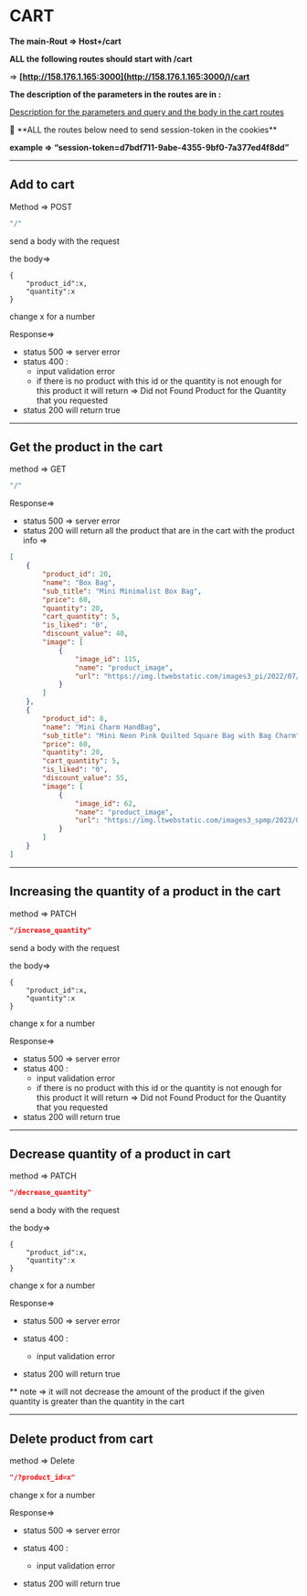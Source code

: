 # CART

**The main-Rout ⇒ Host+/cart**

**ALL the following routes should start with /cart**

⇒ **[http://158.176.1.165:3000](http://158.176.1.165:3000/)/cart**

**The description of the parameters in the routes are in :**

[Description for the parameters and query and the body in the cart routes](Description%20for%20the%20parameters%20and%20query%20and%20the%20b%202719bb64838d4bef8eb6f005cc0aa61c.md)

<aside>
📢 **ALL the routes below need to send session-token in the cookies**

**example ⇒  “session-token=d7bdf711-9abe-4355-9bf0-7a377ed4f8dd”**

</aside>

---

## Add to cart

Method ⇒ POST

```jsx
"/"
```

send a body with the request

the body⇒

```
{
    "product_id":x,
    "quantity":x
}
```

change x for a number

Response⇒

- status 500 ⇒ server error
- status 400 :
    - input validation error
    - if there is no product with this id or the quantity is not enough for this product  it will return ⇒ Did not Found Product for the Quantity that you requested
- status 200 will return true

---

## Get the product in the cart

method ⇒ GET

```jsx
"/"
```

Response⇒

- status 500 ⇒ server error
- status 200 will return all the product that are in the cart with the product info ⇒

```json
[
    {
        "product_id": 20,
        "name": "Box Bag",
        "sub_title": "Mini Minimalist Box Bag",
        "price": 60,
        "quantity": 20,
        "cart_quantity": 5,
        "is_liked": "0",
        "discount_value": 40,
        "image": [
            {
                "image_id": 115,
                "name": "product_image",
                "url": "https://img.ltwebstatic.com/images3_pi/2022/07/25/16587419827f1e6bcc308391dfd565b421e59cf074.jpg"
            }
        ]
    },
    {
        "product_id": 8,
        "name": "Mini Charm HandBag",
        "sub_title": "Mini Neon Pink Quilted Square Bag with Bag Charm",
        "price": 60,
        "quantity": 20,
        "cart_quantity": 5,
        "is_liked": "0",
        "discount_value": 55,
        "image": [
            {
                "image_id": 62,
                "name": "product_image",
                "url": "https://img.ltwebstatic.com/images3_spmp/2023/05/27/1685180088bda652ca8206e21e9f6a741ba971135b.jpg"
            }
        ]
    }
]
```

---

## Increasing the quantity of a product in the cart

method ⇒ PATCH

```json
"/increase_quantity"

```

send a body with the request

the body⇒

```
{
    "product_id":x,
    "quantity":x
}
```

change x for a number

Response⇒

- status 500 ⇒ server error
- status 400 :
    - input validation error
    - if there is no product with this id or the quantity is not enough for this product  it will return ⇒ Did not Found Product for the Quantity that you requested
- status 200 will return true

---

## Decrease quantity of a product in cart

method ⇒ PATCH

```json
"/decrease_quantity"

```

send a body with the request

the body⇒

```
{
    "product_id":x,
    "quantity":x
}
```

change x for a number

Response⇒

- status 500 ⇒ server error
- status 400 :
    - input validation error
    
- status 200 will return true

** note ⇒ it will not decrease the amount of the product if the given quantity is greater than the quantity in the cart

---

## Delete product from cart

method ⇒ Delete

```json
"/?product_id=x"

```

change x for a number

Response⇒

- status 500 ⇒ server error
- status 400 :
    - input validation error
    
- status 200 will return true